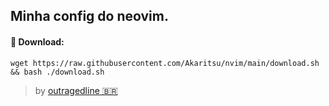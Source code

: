 ## Minha config do neovim.

#### 🥥 Download:
    wget https://raw.githubusercontent.com/Akaritsu/nvim/main/download.sh && bash ./download.sh
> by [outragedline 🇧🇷](https://github.com/outragedline/neovim-termux)
